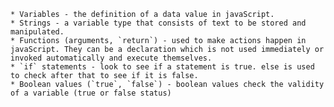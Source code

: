 	
	* Variables - the definition of a data value in javaScript.
	* Strings - a variable type that consists of text to be stored and manipulated.
	* Functions (arguments, `return`) - used to make actions happen in javaScript. They can be a declaration which is not used immediately or invoked automatically and execute themselves.
	* `if` statements - look to see if a statement is true. else is used to check after that to see if it is false.
	* Boolean values (`true`, `false`) - boolean values check the validity of a variable (true or false status)